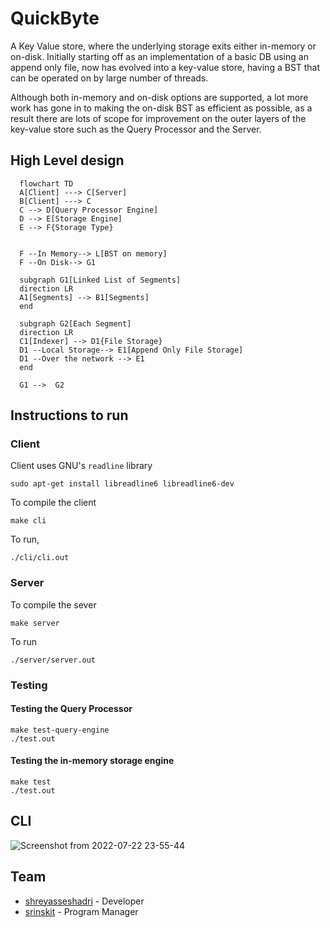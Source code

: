# QuickByte

A Key Value store, where the underlying storage exits either in-memory or on-disk. 
Initially starting off as an implementation of a basic DB using an append only file, now has evolved into a key-value store, having a BST that can be operated on by large number of threads.

Although both in-memory and on-disk options are supported, a lot more work has gone in to making the on-disk BST as efficient as possible, as a result there are lots of scope for improvement on the outer layers of the key-value store such as the Query Processor and the Server.

## High Level design

```mermaid
  flowchart TD
  A[Client] ---> C[Server]
  B[Client] ---> C
  C --> D[Query Processor Engine]
  D --> E[Storage Engine]
  E --> F{Storage Type}
  
 
  F --In Memory--> L[BST on memory]
  F --On Disk--> G1
  
  subgraph G1[Linked List of Segments]
  direction LR
  A1[Segments] --> B1[Segments]
  end
  
  subgraph G2[Each Segment]
  direction LR
  C1[Indexer] --> D1{File Storage}
  D1 --Local Storage--> E1[Append Only File Storage]
  D1 --Over the network --> E1
  end
  
  G1 -->  G2
```
## Instructions to run

### Client

Client uses GNU's `readline` library

```
sudo apt-get install libreadline6 libreadline6-dev
```

To compile the client
```
make cli
```
To run,
```
./cli/cli.out
```

### Server

To compile the sever
```
make server
```
To run
```
./server/server.out
```

### Testing

#### Testing the Query Processor
```
make test-query-engine
./test.out
```

#### Testing the in-memory storage engine
```
make test
./test.out
```

## CLI 
![Screenshot from 2022-07-22 23-55-44](https://user-images.githubusercontent.com/28723932/180642192-d5007558-8322-46c5-85ba-644cce869df1.png)


## Team
* [shreyasseshadri](https://github.com/shreyasseshadri) - Developer
* [srinskit](https://github.com/srinskit) - Program Manager
